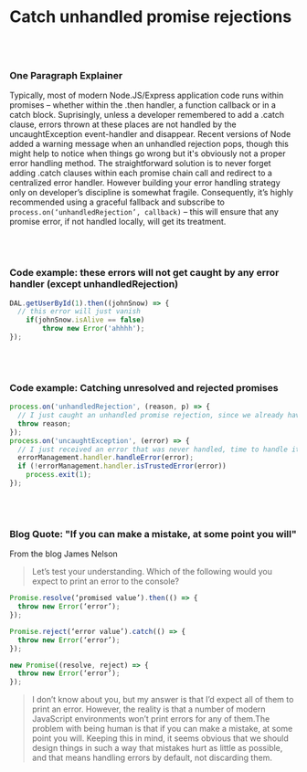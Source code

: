 # Catch unhandled promise rejections
<br/><br/>


### One Paragraph Explainer

Typically, most of modern Node.JS/Express application code runs within promises – whether within the .then handler, a function callback or in a catch block. Suprisingly, unless a developer remembered to add a .catch clause, errors thrown at these places are not handled  by the uncaughtException event-handler and disappear.  Recent versions of Node added a warning message when an unhandled rejection pops, though this might help to notice when things go wrong but it's obviously not a proper error handling method. The straightforward solution is to never forget adding .catch clauses within each promise chain call and redirect to a centralized error handler. However building your error handling strategy only on developer’s discipline is somewhat fragile. Consequently, it’s highly recommended using a graceful fallback and subscribe to `process.on(‘unhandledRejection’, callback)` – this will ensure that any promise error, if not handled locally, will get its treatment.

<br/><br/>

### Code example: these errors will not get caught by any error handler (except unhandledRejection)

```javascript
DAL.getUserById(1).then((johnSnow) => {
  // this error will just vanish
	if(johnSnow.isAlive == false)
	    throw new Error('ahhhh');
});

```
<br/><br/>
### Code example: Catching unresolved and rejected promises

```javascript
process.on('unhandledRejection', (reason, p) => {
  // I just caught an unhandled promise rejection, since we already have fallback handler for unhandled errors (see below), let throw and let him handle that
  throw reason;
});
process.on('uncaughtException', (error) => {
  // I just received an error that was never handled, time to handle it and then decide whether a restart is needed
  errorManagement.handler.handleError(error);
  if (!errorManagement.handler.isTrustedError(error))
    process.exit(1);
});

```
<br/><br/>
### Blog Quote: "If you can make a mistake, at some point you will"
 From the blog James Nelson
 
 > Let’s test your understanding. Which of the following would you expect to print an error to the console?

```javascript
Promise.resolve(‘promised value’).then(() => {
  throw new Error(‘error’);
});

Promise.reject(‘error value’).catch(() => {
  throw new Error(‘error’);
});

new Promise((resolve, reject) => {
  throw new Error(‘error’);
});
```

> I don’t know about you, but my answer is that I’d expect all of them to print an error. However, the reality is that a number of modern JavaScript environments won’t print errors for any of them.The problem with being human is that if you can make a mistake, at some point you will. Keeping this in mind, it seems obvious that we should design things in such a way that mistakes hurt as little as possible, and that means handling errors by default, not discarding them.
